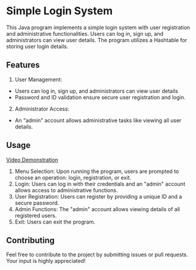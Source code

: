 # Simple Login System
This Java program implements a simple login system with user registration and administrative functionalities. Users can log in, sign up, and administrators can view user details. The program utilizes a Hashtable for storing user login details.

## Features
1) User Management:
  - Users can log in, sign up, and administrators can view user details
  - Password and ID validation ensure secure user registration and login.
2) Administrator Access:
  - An "admin" account allows administrative tasks like viewing all user details.

## Usage
[Video Demonstration](https://s3.us-east-2.amazonaws.com/programmingvideos.james19190/%ED%94%84%EB%A1%9C%EA%B7%B8%EB%9E%A8%EC%8B%A4%ED%96%89_Ex4.mp4)
1) Menu Selection: Upon running the program, users are prompted to choose an operation: login, registration, or exit.
2) Login: Users can log in with their credentials and an "admin" account allows access to administrative functions.
3) User Registration: Users can register by providing a unique ID and a secure password.
4) Admin Functions: The "admin" account allows viewing details of all registered users.
5) Exit: Users can exit the program.


## Contributing
Feel free to contribute to the project by submitting issues or pull requests. Your input is highly appreciated!
